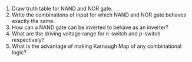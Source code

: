 1. Draw truth table for NAND and NOR gate.  
2. Write the combinations of input for which NAND and NOR gate behaves exactly the same.  
3. How can a NAND gate can be inverted to behave as an inverter?  
4. What are the driving voltage range for n-switch and p-switch respectively?  
5. What is the advantage of making Karnaugh Map of any combinational logic?  
